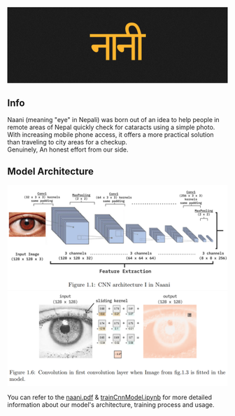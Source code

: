 <img src="./assets/banner.png" alt="naani" />

## Info
Naani (meaning "eye" in Nepali) was born out of an idea to help people in remote areas of Nepal quickly check for cataracts using a simple photo.</br>
With increasing mobile phone access, it offers a more practical solution than traveling to city areas for a checkup.<br>
Genuinely, An honest effort from our side.

## Model Architecture
<img src="./assets/arch.png" alt="naani" />
<img src="./assets/kernel.png" alt="naani" />

You can refer to the [naani.pdf](./naani.pdf) & [trainCnnModel.ipynb](./trainCnnModel.ipynb) for more detailed information about our model's architecture, training process and usage.

